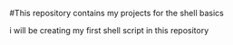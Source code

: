 #This repository contains my projects for the shell basics

i will be creating my first shell script in this repository
